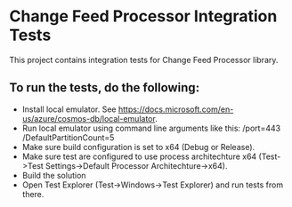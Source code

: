 # Change Feed Processor Integration Tests
This project contains integration tests for Change Feed Processor library.

## To run the tests, do the following:
* Install local emulator. See https://docs.microsoft.com/en-us/azure/cosmos-db/local-emulator.
* Run local emulator using command line arguments like this: /port=443 /DefaultPartitionCount=5
* Make sure build configuration is set to x64 (Debug or Release).
* Make sure test are configured to use process architechture x64 (Test->Test Settings->Default Processor Architechture->x64).
* Build the solution
* Open Test Explorer (Test->Windows->Test Explorer) and run tests from there.
